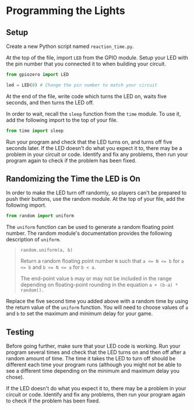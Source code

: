 # Programming the Lights

## Setup

Create a new Python script named `reaction_time.py`.

At the top of the file, import `LED` from the GPIO module. Setup your LED with the pin number that you connected it to when building your circuit.

```py
from gpiozero import LED

led = LED(0) # Change the pin number to match your circuit
```

At the end of the file, write code which turns the LED on, waits five seconds, and then turns the LED off.

In order to wait, recall the `sleep` function from the `time` module. To use it, add the following import to the top of your file.

```py
from time import sleep
```

Run your program and check that the LED turns on, and turns off five seconds later. If the LED doesn't do what you expect it to, there may be a problem in your circuit or code. Identify and fix any problems, then run your program again to check if the problem has been fixed.

## Randomizing the Time the LED is On

In order to make the LED turn off randomly, so players can't be prepared to push their buttons, use the random module. At the top of your file, add the following import.

```py
from random import uniform
```

The `uniform` function can be used to generate a random floating point number. The random module's documentation provides the following description of `uniform`.

> `random.uniform(a, b)`
>
> Return a random floating point number `N` such that `a <= N <= b` for `a <= b` and `b <= N <= a` for `b < a`.
>
> The end-point value `b` may or may not be included in the range depending on floating-point rounding in the equation `a + (b-a) * random().`

Replace the five second time you added above with a random time by using the return value of the `uniform` function. You will need to choose values of `a` and `b` to set the maximum and minimum delay for your game.

## Testing

Before going further, make sure that your LED code is working. Run your program several times and check that the LED turns on and then off after a random amount of time. The time it takes the LED to turn off should be different each time your program runs \(although you might not be able to see a different time depending on the minimum and maximum delay you chose\).

If the LED doesn't do what you expect it to, there may be a problem in your circuit or code. Identify and fix any problems, then run your program again to check if the problem has been fixed.

